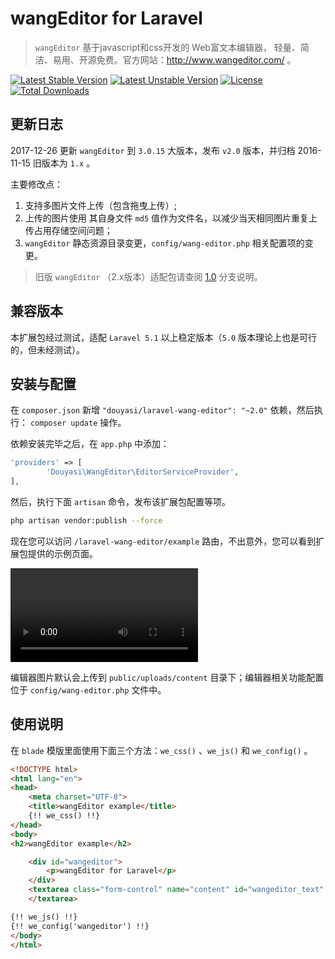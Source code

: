 # wangEditor for Laravel

>  `wangEditor` 基于javascript和css开发的 Web富文本编辑器， 轻量、简洁、易用、开源免费。官方网站：http://www.wangeditor.com/ 。

[![Latest Stable Version](https://poser.pugx.org/douyasi/laravel-wang-editor/v/stable.svg?format=flat-square)](https://packagist.org/packages/douyasi/laravel-wang-editor)
[![Latest Unstable Version](https://poser.pugx.org/douyasi/laravel-wang-editor/v/unstable.svg?format=flat-square)](https://packagist.org/packages/douyasi/laravel-wang-editor)
[![License](https://poser.pugx.org/douyasi/laravel-wang-editor/license?format=flat-square)](https://packagist.org/packages/douyasi/laravel-wang-editor)
[![Total Downloads](https://poser.pugx.org/douyasi/laravel-wang-editor/downloads?format=flat-square)](https://packagist.org/packages/douyasi/laravel-wang-editor)

## 更新日志

2017-12-26 更新 `wangEditor` 到 `3.0.15` 大版本，发布 `v2.0` 版本，并归档 2016-11-15 旧版本为 `1.x` 。

主要修改点：

1. 支持多图片文件上传（包含拖曳上传）;
2. 上传的图片使用 其自身文件 `md5` 值作为文件名，以减少当天相同图片重复上传占用存储空间问题；
3. `wangEditor` 静态资源目录变更，`config/wang-editor.php` 相关配置项的变更。

>   旧版 `wangEditor` （2.x版本）适配包请查阅 [1.0](https://github.com/douyasi/laravel-wang-editor/tree/1.x) 分支说明。

## 兼容版本

本扩展包经过测试，适配 `Laravel 5.1` 以上稳定版本（`5.0` 版本理论上也是可行的，但未经测试）。

## 安装与配置

在 `composer.json` 新增 `"douyasi/laravel-wang-editor": "~2.0"` 依赖，然后执行： `composer update` 操作。

依赖安装完毕之后，在 `app.php` 中添加：

```php
'providers' => [
        'Douyasi\WangEditor\EditorServiceProvider',
],
```

然后，执行下面 `artisan` 命令，发布该扩展包配置等项。

```bash
php artisan vendor:publish --force
```

现在您可以访问 `/laravel-wang-editor/example` 路由，不出意外，您可以看到扩展包提供的示例页面。

![](http://s1.ystatic.cn/v/9067ff068918189ef850da17acb1d806.mp4)

编辑器图片默认会上传到 `public/uploads/content` 目录下；编辑器相关功能配置位于 `config/wang-editor.php` 文件中。

## 使用说明

在 `blade` 模版里面使用下面三个方法：`we_css()` 、`we_js()` 和 `we_config()` 。

```html
<!DOCTYPE html>
<html lang="en">
<head>
    <meta charset="UTF-8">
    <title>wangEditor example</title>
    {!! we_css() !!}
</head>
<body>
<h2>wangEditor example</h2>

    <div id="wangeditor">
        <p>wangEditor for Laravel</p>
    </div>
    <textarea class="form-control" name="content" id="wangeditor_text" style="display:none;height:400px;" cols="5">
    </textarea>

{!! we_js() !!}
{!! we_config('wangeditor') !!}
</body>
</html>
```

